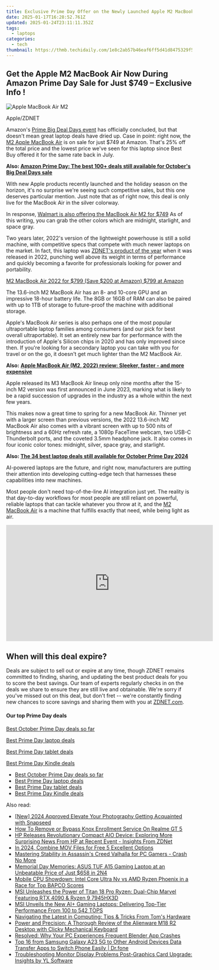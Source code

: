 ```yaml
---
title: Exclusive Prime Day Offer on the Newly Launched Apple M2 MacBook Air – Grab for Just $749 From ZDNET
date: 2025-01-17T16:28:52.761Z
updated: 2025-01-24T23:11:11.352Z
tags:
  - laptops
categories:
  - tech
thumbnail: https://thmb.techidaily.com/1e8c2ab57b46eaf6ff5d41d8475329f5a8c0f038b7f2487e0870591a0ece1b67.jpg
---
```


## Get the Apple M2 MacBook Air Now During Amazon Prime Day Sale for Just $749 – Exclusive Info !

![Apple MacBook Air M2](https://www.zdnet.com/a/img/resize/beb34136418000140523349e4debf35e317f7621/2024/10/07/52df9c26-8207-4479-b338-baa6f0120750/macbook2022a.jpg?auto=webp&width=1280)

Apple/ZDNET

Amazon's [Prime Big Deal Days event](https://www.zdnet.com/home-and-office/october-prime-day-2024-heres-everything-you-need-to-know-2024-10-07/) has officially concluded, but that doesn't mean great laptop deals have dried up. Case in point: right now, the [M2 Apple MacBook Air](https://buy.geni.us/Proxy.ashx?TSID=368250&GR%5FURL=https%3A%2F%2Fwww.amazon.com%2Fdp%2FB0B3CDZLTB%2F%3Ftag%3Dzd-buy-button-20%26ascsubtag%3D%5F%5FCOM%5FCLICK%5FID%5F%5F%7C10971e52-06e0-4941-b2cf-20658ff7c129%7Cdtp&dtb=1) is on sale for just $749 at Amazon. That's 25% off the total price and the lowest price we've seen for this laptop since Best Buy offered it for the same rate back in July. 

**Also: [Amazon Prime Day: The best 100+ deals still available for October's Big Deal Days sale](https://www.zdnet.com/article/best-amazon-prime-day-deals-2024-10-10/)**

With new Apple products recently launched and the holiday season on the horizon, it's no surprise we're seeing such competitive sales, but this one deserves particular mention. Just note that as of right now, this deal is only live for the MacBook Air in the silver colorway. 

In response, [Walmart is also offering the MacBook Air M2 for $749](https://shop-links.co/link/?url=https%3A%2F%2Fwww.bestbuy.com%2Fsite%2Fapple-macbook-air-13-6-laptop-m2-chip-built-for-apple-intelligence-8gb-memory-256gb-ssd-midnight%2F6509650.p&publisher_slug=itechdaily19598&exclusive=1) As of this writing, you can grab the other colors which are midnight, starlight, and space gray. 

Two years later, 2022's version of the lightweight powerhouse is still a solid machine, with competitive specs that compete with much newer laptops on the market. In fact, this laptop was [ZDNET's product of the year](https://www.zdnet.com/article/m2-macbook-air-zdnets-product-of-the-year/) when it was released in 2022, punching well above its weight in terms of performance and quickly becoming a favorite for professionals looking for power and portability.

[M2 MacBook Air 2022 for $799 (Save $200 at Amazon) $799 at Amazon](https://buy.geni.us/Proxy.ashx?TSID=368250&GR%5FURL=https%3A%2F%2Fwww.amazon.com%2F2022-Apple-MacBook-Laptop-chip%2Fdp%2FB0B3C2R8MP%3Ftag%3Dzd-buy-button-20%26ascsubtag%3D%5F%5FCOM%5FCLICK%5FID%5F%5F%7C10971e52-06e0-4941-b2cf-20658ff7c129%7Cdtp&dtb=1)

The 13.6-inch M2 MacBook Air has an 8- and 10-core GPU and an impressive 18-hour battery life. The 8GB or 16GB of RAM can also be paired with up to 1TB of storage to future-proof the machine with additional storage. 

Apple's MacBook Air series is also perhaps one of the most popular ultraportable laptop families among consumers (and our pick for best overall ultraportable). It set an entirely new bar for performance with the introduction of Apple's Silicon chips in 2020 and has only improved since then. If you're looking for a secondary laptop you can take with you for travel or on the go, it doesn't get much lighter than the M2 MacBook Air. 

**Also:** [**Apple MacBook Air (M2, 2022) review: Sleeker, faster - and more expensive**](https://www.zdnet.com/article/apple-macbook-air-m2-2022-review/)

Apple released its M3 MacBook Air lineup only nine months after the 15-inch M2 version was first announced in June 2023, marking what is likely to be a rapid succession of upgrades in the industry as a whole within the next few years. 

This makes now a great time to spring for a new MacBook Air. Thinner yet with a larger screen than previous versions, the 2022 13.6-inch M2 MacBook Air also comes with a vibrant screen with up to 500 nits of brightness and a 60Hz refresh rate, a 1080p FaceTime webcam, two USB-C Thunderbolt ports, and the coveted 3.5mm headphone jack. It also comes in four iconic color tones: midnight, silver, space gray, and starlight. 

**Also: [The 34 best laptop deals still available for October Prime Day 2024](https://www.zdnet.com/article/best-prime-day-laptop-deals-2024-10-10/)**

AI-powered laptops are the future, and right now, manufacturers are putting their attention into developing cutting-edge tech that harnesses these capabilities into new machines.

Most people don't need top-of-the-line AI integration just yet. The reality is that day-to-day workflows for most people are still reliant on powerful, reliable laptops that can tackle whatever you throw at it, and the [M2 MacBook Air](https://buy.geni.us/Proxy.ashx?TSID=368250&GR%5FURL=https%3A%2F%2Fwww.amazon.com%2Fdp%2FB0B3CDZLTB%2F%3Ftag%3Dzd-buy-button-20%26ascsubtag%3D%5F%5FCOM%5FCLICK%5FID%5F%5F%7C10971e52-06e0-4941-b2cf-20658ff7c129%7Cdtp&dtb=1) is a machine that fulfills exactly that need, while being light as air. 

<!-- affiliate ads begin -->
<iframe width="560" height="315" src="https://www.youtube.com/embed/MTb4xHzeQEk?si=9Sqq-gFWnHc8x3_P" title="YouTube video player" frameborder="0" allow="accelerometer; autoplay; clipboard-write; encrypted-media; gyroscope; picture-in-picture; web-share" referrerpolicy="strict-origin-when-cross-origin" allowfullscreen></iframe>
<!-- affiliate ads end -->

## When will this deal expire?

Deals are subject to sell out or expire at any time, though ZDNET remains committed to finding, sharing, and updating the best product deals for you to score the best savings. Our team of experts regularly checks in on the deals we share to ensure they are still live and obtainable. We're sorry if you've missed out on this deal, but don't fret -- we're constantly finding new chances to score savings and sharing them with you at [ZDNET.com](https://www.zdnet.com/). 

#### Our top Prime Day deals

[Best October Prime Day deals so far](https://www.zdnet.com/article/best-amazon-prime-day-deals-2024-10-10/ "Best October Prime Day deals so far")

[Best Prime Day laptop deals](https://www.zdnet.com/article/best-prime-day-laptop-deals-2024-10-10/ "Best Prime Day laptop deals")

[Best Prime Day tablet deals](https://www.zdnet.com/article/best-prime-day-tablet-deals-2024-10-10/ "Best Prime Day tablet deals")

[Best Prime Day Kindle deals](https://www.zdnet.com/article/best-prime-day-kindle-deals-10-10-2024/ "Best Prime Day Kindle deals")

* [Best October Prime Day deals so far](https://www.zdnet.com/article/best-amazon-prime-day-deals-2024-10-10/ "Best October Prime Day deals so far")
* [Best Prime Day laptop deals](https://www.zdnet.com/article/best-prime-day-laptop-deals-2024-10-10/ "Best Prime Day laptop deals")
* [Best Prime Day tablet deals](https://www.zdnet.com/article/best-prime-day-tablet-deals-2024-10-10/ "Best Prime Day tablet deals")
* [Best Prime Day Kindle deals](https://www.zdnet.com/article/best-prime-day-kindle-deals-10-10-2024/ "Best Prime Day Kindle deals")

<ins class="adsbygoogle"
     style="display:block"
     data-ad-format="autorelaxed"
     data-ad-client="ca-pub-7571918770474297"
     data-ad-slot="1223367746"></ins>

<ins class="adsbygoogle"
     style="display:block"
     data-ad-client="ca-pub-7571918770474297"
     data-ad-slot="8358498916"
     data-ad-format="auto"
     data-full-width-responsive="true"></ins>

<span class="atpl-alsoreadstyle">Also read:</span>
<div><ul>
<li><a href="https://fox-glue.techidaily.com/new-2024-approved-elevate-your-photography-getting-acquainted-with-snapseed/"><u>[New] 2024 Approved Elevate Your Photography Getting Acquainted with Snapseed</u></a></li>
<li><a href="https://easy-unlock-android.techidaily.com/how-to-remove-or-bypass-knox-enrollment-service-on-realme-gt-5-by-drfone-android/"><u>How To Remove or Bypass Knox Enrollment Service On Realme GT 5</u></a></li>
<li><a href="https://hardware-tips.techidaily.com/hp-releases-revolutionary-compact-aio-device-exploring-more-surprising-news-from-hp-at-recent-event-insights-from-zdnet/"><u>HP Releases Revolutionary Compact AIO Device: Exploring More Surprising News From HP at Recent Event - Insights From ZDNet</u></a></li>
<li><a href="https://ai-vdieo-software.techidaily.com/in-2024-combine-mov-files-for-free-5-excellent-options/"><u>In 2024, Combine MOV Files for Free 5 Excellent Options</u></a></li>
<li><a href="https://program-issues.techidaily.com/mastering-stability-in-assassins-creed-valhalla-for-pc-gamers-crash-no-more/"><u>Mastering Stability in Assassin's Creed Valhalla for PC Gamers - Crash No More</u></a></li>
<li><a href="https://hardware-reviews.techidaily.com/memorial-day-memories-asus-tuf-a15-gaming-laptop-at-an-unbeatable-price-of-just-658-in-2n4/"><u>Memorial Day Memories: ASUS TUF A15 Gaming Laptop at an Unbeatable Price of Just $658 in 2N4</u></a></li>
<li><a href="https://hardware-reviews.techidaily.com/mobile-cpu-showdown-intel-core-ultra-nv-vs-amd-ryzen-phoenix-in-a-race-for-top-bapco-scores/"><u>Mobile CPU Showdown: Intel Core Ultra Nv vs AMD Ryzen Phoenix in a Race for Top BAPCO Scores</u></a></li>
<li><a href="https://hardware-reviews.techidaily.com/msi-unleashes-the-power-of-titan-18-pro-ryzen-dual-chip-marvel-featuring-rtx-4090-and-ryzen-9-7945hx3d/"><u>MSI Unleashes the Power of Titan 18 Pro Ryzen: Dual-Chip Marvel Featuring RTX 4090 & Ryzen 9 7945HX3D</u></a></li>
<li><a href="https://hardware-reviews.techidaily.com/msi-unveils-the-new-aiplus-gaming-laptops-delivering-top-tier-performance-from-100-to-542-tops/"><u>MSI Unveils the New AI+ Gaming Laptops: Delivering Top-Tier Performance From 100 to 542 TOPS</u></a></li>
<li><a href="https://hardware-reviews.techidaily.com/navigating-the-latest-in-computing-tips-and-tricks-from-toms-hardware/"><u>Navigating the Latest in Computing: Tips & Tricks From Tom's Hardware</u></a></li>
<li><a href="https://hardware-reviews.techidaily.com/power-and-precision-a-thorough-review-of-the-alienware-m18-r2-desktop-with-clicky-mechanical-keyboard/"><u>Power and Precision: A Thorough Review of the Alienware M18 R2 Desktop with Clicky Mechanical Keyboard</u></a></li>
<li><a href="https://win-answers.techidaily.com/resolved-why-your-pc-experiences-frequent-blender-app-crashes/"><u>Resolved: Why Your PC Experiences Frequent Blender App Crashes</u></a></li>
<li><a href="https://android-transfer.techidaily.com/top-16-from-samsung-galaxy-a23-5g-to-other-android-devices-data-transfer-apps-to-switch-phone-easily-drfone-by-drfone-transfer-from-android-transfer-from-android/"><u>Top 16 from Samsung Galaxy A23 5G to Other Android Devices Data Transfer Apps to Switch Phone Easily | Dr.fone</u></a></li>
<li><a href="https://fox-pages.techidaily.com/troubleshooting-monitor-display-problems-post-graphics-card-upgrade-insights-by-yl-software/"><u>Troubleshooting Monitor Display Problems Post-Graphics Card Upgrade: Insights by YL Software</u></a></li>
</ul></div>

